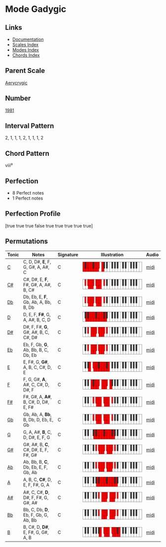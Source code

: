 # Mode Gadygic

## Links

- [Documentation](index.md)
- [Scales Index](Scales.md)
- [Modes Index](Modes.md)
- [Chords Index](Chords.md)

## Parent Scale

[Aerycrygic](ScaleAerycrygic.md)

## Number

[1981](https://ianring.com/musictheory/scales/1981)

## Interval Pattern

2, 1, 1, 1, 2, 1, 1, 1, 2

## Chord Pattern

viii⁰

## Perfection

- 8 Perfect notes
- 1 Perfect notes

## Perfection Profile

[true true true false true true true true true]

## Permutations

| Tonic | Notes | Signature | Illustration | Audio |
|-------|-------|-----------|--------------|-------|
| [C](ModeCNaturalGadygic.md) | C, D, D#, **E**, F, G, G#, A, A#, C | C | ![CNaturalGadygic](ModeCNaturalGadygic.png) | [midi](https://github.com/edipermadi/music/blob/main/docs/ModeCNaturalGadygic.mid?raw=true) |
| [C#](ModeCSharpGadygic.md) | C#, D#, E, **F**, F#, G#, A, A#, B, C# | C | ![CSharpGadygic](ModeCSharpGadygic.png) | [midi](https://github.com/edipermadi/music/blob/main/docs/ModeCSharpGadygic.mid?raw=true) |
| [Db](ModeDFlatGadygic.md) | Db, Eb, E, **F**, Gb, Ab, A, Bb, B, Db | C | ![DFlatGadygic](ModeDFlatGadygic.png) | [midi](https://github.com/edipermadi/music/blob/main/docs/ModeDFlatGadygic.mid?raw=true) |
| [D](ModeDNaturalGadygic.md) | D, E, F, **F#**, G, A, A#, B, C, D | C | ![DNaturalGadygic](ModeDNaturalGadygic.png) | [midi](https://github.com/edipermadi/music/blob/main/docs/ModeDNaturalGadygic.mid?raw=true) |
| [D#](ModeDSharpGadygic.md) | D#, F, F#, **G**, G#, A#, B, C, C#, D# | C | ![DSharpGadygic](ModeDSharpGadygic.png) | [midi](https://github.com/edipermadi/music/blob/main/docs/ModeDSharpGadygic.mid?raw=true) |
| [Eb](ModeEFlatGadygic.md) | Eb, F, Gb, **G**, Ab, Bb, B, C, Db, Eb | C | ![EFlatGadygic](ModeEFlatGadygic.png) | [midi](https://github.com/edipermadi/music/blob/main/docs/ModeEFlatGadygic.mid?raw=true) |
| [E](ModeENaturalGadygic.md) | E, F#, G, **G#**, A, B, C, C#, D, E | C | ![ENaturalGadygic](ModeENaturalGadygic.png) | [midi](https://github.com/edipermadi/music/blob/main/docs/ModeENaturalGadygic.mid?raw=true) |
| [F](ModeFNaturalGadygic.md) | F, G, G#, **A**, A#, C, C#, D, D#, F | C | ![FNaturalGadygic](ModeFNaturalGadygic.png) | [midi](https://github.com/edipermadi/music/blob/main/docs/ModeFNaturalGadygic.mid?raw=true) |
| [F#](ModeFSharpGadygic.md) | F#, G#, A, **A#**, B, C#, D, D#, E, F# | C | ![FSharpGadygic](ModeFSharpGadygic.png) | [midi](https://github.com/edipermadi/music/blob/main/docs/ModeFSharpGadygic.mid?raw=true) |
| [Gb](ModeGFlatGadygic.md) | Gb, Ab, A, **Bb**, B, Db, D, Eb, E, Gb | C | ![GFlatGadygic](ModeGFlatGadygic.png) | [midi](https://github.com/edipermadi/music/blob/main/docs/ModeGFlatGadygic.mid?raw=true) |
| [G](ModeGNaturalGadygic.md) | G, A, A#, **B**, C, D, D#, E, F, G | C | ![GNaturalGadygic](ModeGNaturalGadygic.png) | [midi](https://github.com/edipermadi/music/blob/main/docs/ModeGNaturalGadygic.mid?raw=true) |
| [G#](ModeGSharpGadygic.md) | G#, A#, B, **C**, C#, D#, E, F, F#, G# | C | ![GSharpGadygic](ModeGSharpGadygic.png) | [midi](https://github.com/edipermadi/music/blob/main/docs/ModeGSharpGadygic.mid?raw=true) |
| [Ab](ModeAFlatGadygic.md) | Ab, Bb, B, **C**, Db, Eb, E, F, Gb, Ab | C | ![AFlatGadygic](ModeAFlatGadygic.png) | [midi](https://github.com/edipermadi/music/blob/main/docs/ModeAFlatGadygic.mid?raw=true) |
| [A](ModeANaturalGadygic.md) | A, B, C, **C#**, D, E, F, F#, G, A | C | ![ANaturalGadygic](ModeANaturalGadygic.png) | [midi](https://github.com/edipermadi/music/blob/main/docs/ModeANaturalGadygic.mid?raw=true) |
| [A#](ModeASharpGadygic.md) | A#, C, C#, **D**, D#, F, F#, G, G#, A# | C | ![ASharpGadygic](ModeASharpGadygic.png) | [midi](https://github.com/edipermadi/music/blob/main/docs/ModeASharpGadygic.mid?raw=true) |
| [Bb](ModeBFlatGadygic.md) | Bb, C, Db, **D**, Eb, F, Gb, G, Ab, Bb | C | ![BFlatGadygic](ModeBFlatGadygic.png) | [midi](https://github.com/edipermadi/music/blob/main/docs/ModeBFlatGadygic.mid?raw=true) |
| [B](ModeBNaturalGadygic.md) | B, C#, D, **D#**, E, F#, G, G#, A, B | C | ![BNaturalGadygic](ModeBNaturalGadygic.png) | [midi](https://github.com/edipermadi/music/blob/main/docs/ModeBNaturalGadygic.mid?raw=true) |
